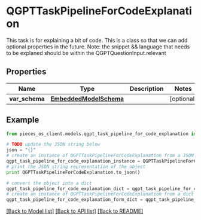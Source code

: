 # QGPTTaskPipelineForCodeExplanation

This task is for explaining a bit of code.  This is a class so that we can add optional properties in the future.  Note: the snippet && language that needs to be explaned should be within the QGPTQuestionInput.relevant

## Properties

Name | Type | Description | Notes
------------ | ------------- | ------------- | -------------
**var_schema** | [**EmbeddedModelSchema**](EmbeddedModelSchema) |  | [optional] 

## Example

```python
from pieces_os_client.models.qgpt_task_pipeline_for_code_explanation import QGPTTaskPipelineForCodeExplanation

# TODO update the JSON string below
json = "{}"
# create an instance of QGPTTaskPipelineForCodeExplanation from a JSON string
qgpt_task_pipeline_for_code_explanation_instance = QGPTTaskPipelineForCodeExplanation.from_json(json)
# print the JSON string representation of the object
print QGPTTaskPipelineForCodeExplanation.to_json()

# convert the object into a dict
qgpt_task_pipeline_for_code_explanation_dict = qgpt_task_pipeline_for_code_explanation_instance.to_dict()
# create an instance of QGPTTaskPipelineForCodeExplanation from a dict
qgpt_task_pipeline_for_code_explanation_form_dict = qgpt_task_pipeline_for_code_explanation.from_dict(qgpt_task_pipeline_for_code_explanation_dict)
```
[[Back to Model list]](../README#documentation-for-models) [[Back to API list]](../README#documentation-for-api-endpoints) [[Back to README]](../README)


